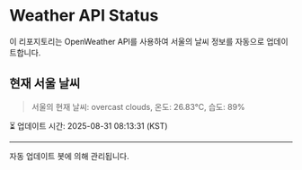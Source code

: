 
# Weather API Status

이 리포지토리는 OpenWeather API를 사용하여 서울의 날씨 정보를 자동으로 업데이트합니다.

## 현재 서울 날씨
> 서울의 현재 날씨: overcast clouds, 온도: 26.83°C, 습도: 89%

⏳ 업데이트 시간: 2025-08-31 08:13:31 (KST)

---
자동 업데이트 봇에 의해 관리됩니다.
